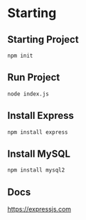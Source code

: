 # Starting
## Starting Project
~~~
npm init
~~~
## Run Project
~~~
node index.js
~~~
## Install Express
~~~
npm install express
~~~
## Install MySQL
~~~
npm install mysql2
~~~
## Docs
https://expressjs.com